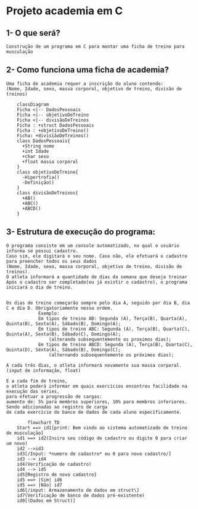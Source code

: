 
# Projeto academia em C

## **1- O que será?**

    Construção de um programa em C para montar uma ficha de treino para musculação

## **2- Como funciona uma ficha de academia?**

    Uma ficha de academia requer a inscrição do aluno contendo:  
    (Nome, Idade, sexo, massa corporal, objetivo de treino, divisão de treinos)

```mermaid
    classDiagram
    Ficha <|-- DadosPessoais
    Ficha <|-- objetivoDeTreino
    Ficha <|-- divisãoDeTreinos
    Ficha : +struct DadosPessoais
    Ficha : +objetivoDeTreino()
    Ficha: +divisiãoDeTreinos()
    class DadosPessoais{
      +String nome
      +int Idade
      +char sexo
      +float massa corporal
    }
    class objetivoDeTreino{
      -Hipertrofia()
      -Definição()
    }
    class divisãoDeTreinos{
      +AB()
      +ABC()
      +ABCD()
    }
```
## **3-** Estrutura de execução do programa:

    O programa consiste em um console automatizado, no qual o usuário informa se possui cadastro. 
    Caso sim, ele digitará o seu nome. Caso não, ele efetuará o cadastro para preencher todos os seus dados 
    (Nome, Idade, sexo, massa corporal, objetivo de treino, divisão de treinos).
    O atleta informará a quantidade de dias da semana que deseja treinar 
    Após o cadastro ser completado(ou já existir o cadastro), o programa iniciará o dia de treino.

    
    Os dias de treino começarão sempre pelo dia A, seguido por dia B, dia C e dia D. Obrigatoriamente nessa ordem. 
                Exemplo:
                Em tipos de treino AB: Segunda (A), Terça(B), Quarta(A), Quinta(B), Sexta(A), Sábado(B), Domingo(A);
                Em tipos de treino ABC: Segunda (A), Terça(B), Quarta(C), Quinta(A), Sexta(B), Sábado(C), Domingo(A);
                    (alterando subsequentemente os proximos dias);
                Em tipos de treino ABCD: Segunda (A), Terça(B), Quarta(C), Quinta(D), Sexta(A), Sábado(B), Domingo(C);
                    (alternando subsequentemente os próximos dias);

    A cada três dias, o atleta informará novamente sua massa corporal. (input de informação, float)
    
    E a cada fim de treino, 
    o atleta poderá informar em quais exercícios encontrou facilidade na execução das séries,
    para efetuar a progressão de cargas:  
    aumento de: 5% para membros superiores, 10% para membros inferiores. Sendo adicionadas ao registro de carga
    de cada exercício do banco de dados de cada aluno específicamente. 
```Mermaid    
        flowchart TD
    Start ==> id1[print: Bem vindo ao sistema automatizado de treino de musculação]
    id1 ==> id2(Insira seu código de cadastro ou digite 0 para criar um novo)
    id2 -->id3
    id3[/Input: *numero de cadastro* ou 0 para novo cadastro/]
    id3 --> id4
    id4(Verificação de cadastro)
    id4 --> id5
    id5{Registro de novo cadastro}
    id5 ==> |Sim| id6   
    id5 ==> |Não| id7
    id6[/input: Armazenamento de dados em struct\]
    id7(Verificação de banco de dados pré-existente)
    id0[(Dados em Struct)]
   ```

        
        

                
